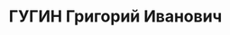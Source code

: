 ---
title: ГУГИН Григорий Иванович
description: "1896 г.р., русский, член ВКП(б) с 1915, член ВС Черноморского флота,\
  \ армейский комиссар 2 ранга (20.11.1935), делегат 17 сьезда ВКП(б). Награды: орден\
  \ Красного Знамени 22.02.1933 | орден Красной Звезды 23.12.1935. \n  Арестован 30.08.1937.\
  \ Приговор: 26.11.1937 - ВМН, расстрелян 26.11.1937. \n  Реабилитирован 10.11.1956"
---